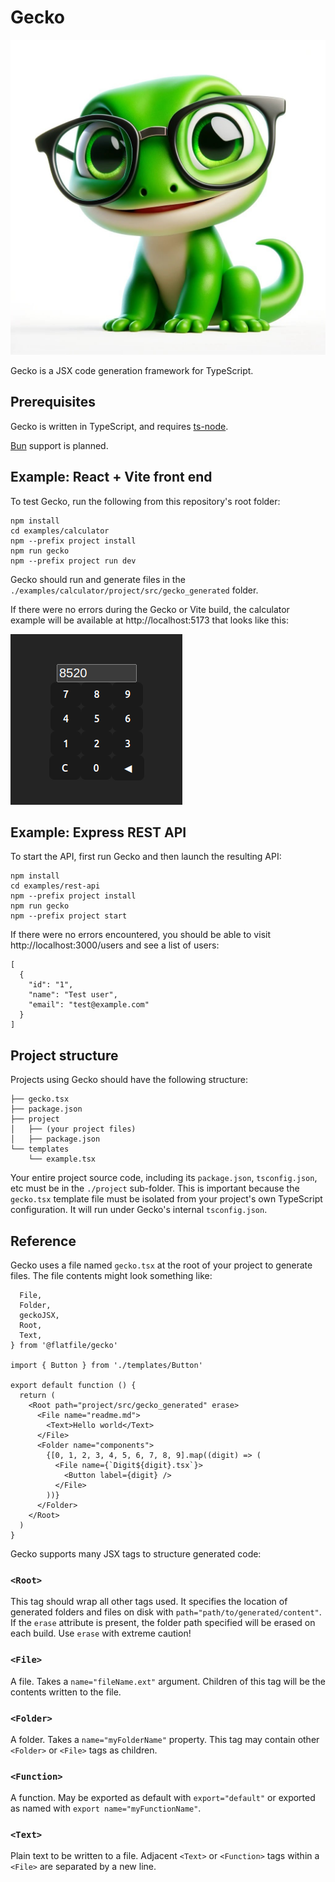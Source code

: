 # Gecko

![Gecko mascot, a green gecko wearing glasses](./resources/gecko.jpeg)

Gecko is a JSX code generation framework for TypeScript.

## Prerequisites

Gecko is written in TypeScript, and requires [ts-node](https://www.npmjs.com/package/ts-node).

[Bun](https://bun.sh/) support is planned.

## Example: React + Vite front end

To test Gecko, run the following from this repository's root folder:

```
npm install
cd examples/calculator
npm --prefix project install
npm run gecko
npm --prefix project run dev
```

Gecko should run and generate files in the `./examples/calculator/project/src/gecko_generated` folder.

If there were no errors during the Gecko or Vite build, the calculator example will be available at http://localhost:5173 that looks like this:

![Calculator example](./resources/calculator.png)

## Example: Express REST API

To start the API, first run Gecko and then launch the resulting API:

```
npm install
cd examples/rest-api
npm --prefix project install
npm run gecko
npm --prefix project start
```

If there were no errors encountered, you should be able to visit http://localhost:3000/users and see a list of users:

```
[
  {
    "id": "1",
    "name": "Test user",
    "email": "test@example.com"
  }
]
```

## Project structure

Projects using Gecko should have the following structure:

```
├── gecko.tsx
├── package.json
├── project
│   ├── (your project files)
│   ├── package.json
└── templates
    └── example.tsx
```

Your entire project source code, including its `package.json`, `tsconfig.json`, etc must be in the `./project` sub-folder. This is important because the `gecko.tsx` template file must be isolated from your project's own TypeScript configuration. It will run under Gecko's internal `tsconfig.json`.

## Reference

Gecko uses a file named `gecko.tsx` at the root of your project to generate files. The file contents might look something like:

```import {
  File,
  Folder,
  geckoJSX,
  Root,
  Text,
} from '@flatfile/gecko'

import { Button } from './templates/Button'

export default function () {
  return (
    <Root path="project/src/gecko_generated" erase>
      <File name="readme.md">
        <Text>Hello world</Text>
      </File>
      <Folder name="components">
        {[0, 1, 2, 3, 4, 5, 6, 7, 8, 9].map((digit) => (
          <File name={`Digit${digit}.tsx`}>
            <Button label={digit} />
          </File>
        ))}
      </Folder>
    </Root>
  )
}
```

Gecko supports many JSX tags to structure generated code:

### `<Root>`

This tag should wrap all other tags used. It specifies the location of generated folders and files on disk with `path="path/to/generated/content"`. If the `erase` attribute is present, the folder path specified will be erased on each build. Use `erase` with extreme caution!

### `<File>`

A file. Takes a `name="fileName.ext"` argument. Children of this tag will be the contents written to the file.

### `<Folder>`

A folder. Takes a `name="myFolderName"` property. This tag may contain other `<Folder>` or `<File>` tags as children.

### `<Function>`

A function. May be exported as default with `export="default"` or exported as named with `export name="myFunctionName"`.

### `<Text>`

Plain text to be written to a file. Adjacent `<Text>` or `<Function>` tags within a `<File>` are separated by a new line.
